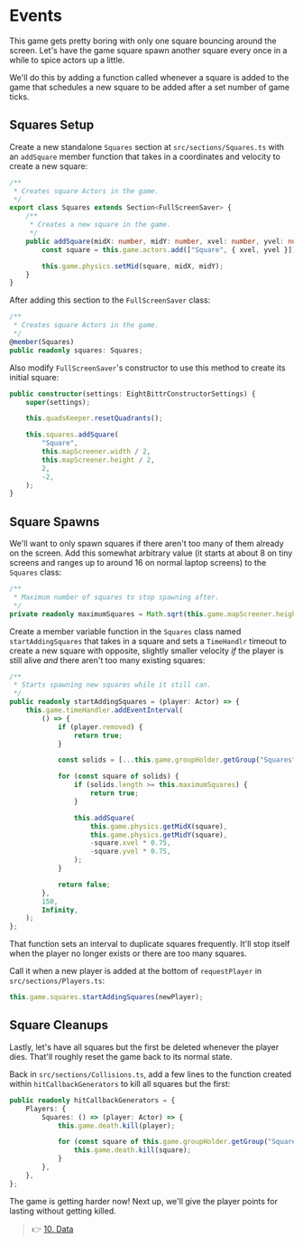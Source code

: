 # Events

This game gets pretty boring with only one square bouncing around the screen.
Let's have the game square spawn another square every once in a while to spice actors up a little.

We'll do this by adding a function called whenever a square is added to the game that schedules a new square to be added after a set number of game ticks.

## Squares Setup

Create a new standalone `Squares` section at `src/sections/Squares.ts` with an `addSquare` member function that takes in a coordinates and velocity to create a new square:

```ts
/**
 * Creates square Actors in the game.
 */
export class Squares extends Section<FullScreenSaver> {
    /**
     * Creates a new square in the game.
     */
    public addSquare(midX: number, midY: number, xvel: number, yvel: number) {
        const square = this.game.actors.add(["Square", { xvel, yvel }]);

        this.game.physics.setMid(square, midX, midY);
    }
}
```

After adding this section to the `FullScreenSaver` class:

```ts
/**
 * Creates square Actors in the game.
 */
@member(Squares)
public readonly squares: Squares;
```

Also modify `FullScreenSaver`'s constructor to use this method to create its initial square:

```ts
public constructor(settings: EightBittrConstructorSettings) {
    super(settings);

    this.quadsKeeper.resetQuadrants();

    this.squares.addSquare(
        "Square",
        this.mapScreener.width / 2,
        this.mapScreener.height / 2,
        2,
        -2,
    );
}
```

## Square Spawns

We'll want to only spawn squares if there aren't too many of them already on the screen.
Add this somewhat arbitrary value (it starts at about 8 on tiny screens and ranges up to around 16 on normal laptop screens) to the `Squares` class:

```ts
/**
 * Maximum number of squares to stop spawning after.
 */
private readonly maximumSquares = Math.sqrt(this.game.mapScreener.height * this.game.mapScreener.width / 2000) | 0;
```

Create a member variable function in the `Squares` class named `startAddingSquares` that takes in a square and sets a `TimeHandlr` timeout to create a new square with opposite, slightly smaller velocity _if_ the player is still alive _and_ there aren't too many existing squares:

```ts
/**
 * Starts spawning new squares while it still can.
 */
public readonly startAddingSquares = (player: Actor) => {
    this.game.timeHandler.addEventInterval(
        () => {
            if (player.removed) {
                return true;
            }

            const solids = [...this.game.groupHolder.getGroup("Squares")];

            for (const square of solids) {
                if (solids.length >= this.maximumSquares) {
                    return true;
                }

                this.addSquare(
                    this.game.physics.getMidX(square),
                    this.game.physics.getMidY(square),
                    -square.xvel * 0.75,
                    -square.yvel * 0.75,
                );
            }

            return false;
        },
        150,
        Infinity,
    );
};
```

That function sets an interval to duplicate squares frequently.
It'll stop itself when the player no longer exists or there are too many squares.

Call it when a new player is added at the bottom of `requestPlayer` in `src/sections/Players.ts`:

```ts
this.game.squares.startAddingSquares(newPlayer);
```

## Square Cleanups

Lastly, let's have all squares but the first be deleted whenever the player dies.
That'll roughly reset the game back to its normal state.

Back in `src/sections/Collisions.ts`, add a few lines to the function created within `hitCallbackGenerators` to kill all squares but the first:

```ts
public readonly hitCallbackGenerators = {
    Players: {
        Squares: () => (player: Actor) => {
            this.game.death.kill(player);

            for (const square of this.game.groupHolder.getGroup("Squares").slice(1)) {
                this.game.death.kill(square);
            }
        },
    },
};
```

The game is getting harder now!
Next up, we'll give the player points for lasting without getting killed.

> 👉 [10. Data](./10.%20Data.md)
